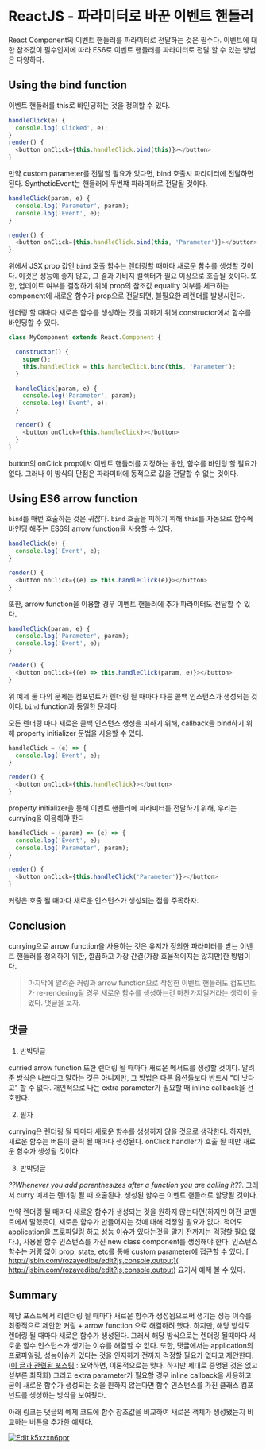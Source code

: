 # ReactJS - 파라미터로 바꾼 이벤트 핸들러

React Component의 이벤트 핸들러를 파라미터로 전달하는 것은 필수다. 이벤트에 대한 참조값이 필수인지에 따라 ES6로 이벤트 핸들러를 파라미터로 전달 할 수 있는 방법은 다양하다.

## Using the bind function

이벤트 핸들러를 this로 바인딩하는 것을 정의할 수 있다.

```javascript
handleClick(e) {
  console.log('Clicked', e);
}
render() {
  <button onClick={this.handleClick.bind(this)}></button>
}
```

만약 custom parameter를 전달할 필요가 있다면, bind 호출시 파라미터에 전달하면 된다. SyntheticEvent는 핸들러에 두번쨰 파라미터로 전달될 것이다.

```javascript
handleClick(param, e) {
  console.log('Parameter', param);
  console.log('Event', e);
}

render() {
  <button onClick={this.handleClick.bind(this, 'Parameter')}></button>
}
```

위에서 JSX prop 값인 `bind` 호출 함수는 렌더링할 때마다 새로운 함수를 생성할 것이다. 이것은 성능에 좋지 않고, 그 결과 가비지 컬렉터가 필요 이상으로 호출될 것이다. 또한, 업데이트 여부를 결정하기 위해 prop의 참조값 equality 여부를 체크하는 component에 새로운 함수가 prop으로 전달되면, 불필요한 리렌더를 발생시킨다.

렌더링 할 때마다 새로운 함수를 생성하는 것을 피하기 위해 constructor에서 함수를 바인딩할 수 있다.

```javascript
class MyComponent extends React.Component {

  constructor() {
    super();
    this.handleClick = this.handleClick.bind(this, 'Parameter');
  }

  handleClick(param, e) {
    console.log('Parameter', param);
    console.log('Event', e);
  }

  render() {
    <button onClick={this.handleClick}></button>
  }
}
```

button의 onClick prop에서 이벤트 핸들러를 지정하는 동안, 함수를 바인딩 할 필요가 없다. 그러나 이 방식의 단점은 파라미터에 동적으로 값을 전달할 수 없는 것이다.

## Using ES6 arrow function

`bind`를 매번 호출하는 것은 귀찮다. `bind` 호출을 피하기 위해 `this`를 자동으로 함수에 바인딩 해주는 ES6의 arrow function을 사용할 수 있다.

```javascript
handleClick(e) {
  console.log('Event', e);
}

render() {
  <button onClick={(e) => this.handleClick(e)}></button>
}
```

또한, arrow function을 이용할 경우 이벤트 핸들러에 추가 파라미터도 전달할 수 있다.

```javascript
handleClick(param, e) {
  console.log('Parameter', param);
  console.log('Event', e);
}

render() {
  <button onClick={(e) => this.handleClick(param, e)}></button>
}
```

위 예제 둘 다의 문제는 컴포넌트가 렌더링 될 때마다 다른 콜백 인스턴스가 생성되는 것이다. `bind` function과 동일한 문제다.

모든 렌더링 마다 새로운 콜백 인스턴스 생성을 피하기 위해, callback을 bind하기 위해 property initializer 문법을 사용할 수 있다.

```javascript
handleClick = (e) => {
  console.log('Event', e);
}

render() {
  <button onClick={this.handleClick}></button>
}
```

property initializer을 통해 이벤트 핸들러에 파라미터를 전달하기 위해, 우리는 currying을 이용해야 한다

```javascript
handleClick = (param) => (e) => {
  console.log('Event', e);
  console.log('Parameter', param);
}

render() {
  <button onClick={this.handleClick('Parameter')}></button>
}
```

커링은 호출 될 때마다 새로운 인스턴스가 생성되는 점을 주목하자.

## Conclusion

currying으로 arrow function을 사용하는 것은 유저가 정의한 파라미터를 받는 이벤트 핸들러를 정의하기 위한, 깔끔하고 가장 간결(가장 효율적이지는 않지만)한 방법이다.

> 마지막에 알려준 커링과 arrow function으로 작성한 이벤트 핸들러도 컴포넌트가 re-rendering될 경우 새로운 함수를 생성하는건 마찬가지일거라는 생각이 들었다. 댓글을 보자.

## 댓글

1. 반박댓글

curried arrow function 또한 렌더링 될 때마다 새로운 메서드를 생성할 것이다. 알려준 방식은 나쁘다고 말하는 것은 아니지만, 그 방법은 다른 옵션들보다 반드시 "더 낫다고" 할 수 없다. 개인적으로 나는 extra parameter가 필요할 때 inline callback을 선호한다.

2. 필자

currying은 렌더링 될 때마다 새로운 함수를 생성하지 않을 것으로 생각한다. 하지만, 새로운 함수는 버튼이 클릭 될 때마다 생성된다. onClick handler가 호출 될 때만 새로운 함수가 생성될 것이다.

3. 반박댓글

*??Whenever you add parenthesizes after a function you are calling it??*. 그래서 curry 예제는 렌더링 될 때 호출된다. 생성된 함수는 이벤트 핸들러로 할당될 것이다.

만약 렌더링 될 때마다 새로운 함수가 생성되는 것을 원하지 않는다면(하지만 이전 코멘트에서 말했듯이, 새로운 함수가 만들어지는 것에 대해 걱정할 필요가 없다. 적어도 application을 프로파일링 하고 성능 이슈가 있다는것을 알기 전까지는 걱정할 필요 없다.), 사용될 함수 인스턴스를 가진  new class component를 생성해야 한다. 인스턴스 함수는 커링 없이 prop, state, etc를 통해 custom parameter에 접근할 수 있다.
[ http://jsbin.com/rozayedibe/edit?js,console,output]( http://jsbin.com/rozayedibe/edit?js,console,output) 요기서 예제 볼 수 있다.

## Summary

해당 포스트에서 리렌더링 될 때마다 새로운 함수가 생성됨으로써 생기는 성능 이슈를 최종적으로 제안한 커링 + arrow function 으로 해결하려 했다. 하지만, 해당 방식도 렌더링 될 때마다 새로운 함수가 생성된다. 그래서 해당 방식으로는 렌더링 될때마다 새로운 함수 인스턴스가 생기는 이슈를 해결할 수 없다. 또한, 댓글에서는 application의 프로파일링, 성능이슈가 있다는 것을 인지하기 전까지 걱정할 필요가 없다고 제안한다. ([이 글과 관련된 포스팅](https://cdb.reacttraining.com/react-inline-functions-and-performance-bdff784f5578) : 요약하면, 이론적으로는 맞다. 하지만 제대로 증명된 것은 없고 섣부른 최적화) 그리고 extra parameter가 필요할 경우 inline callback을 사용하고 굳이 새로운 함수가 생성되는 것을 원하지 않는다면 함수 인스턴스를 가진 클래스 컴포넌트를 생성하는 방식을 보여줬다.

아래 링크는 댓글의 예제 코드에 함수 참조값을 비교하여 새로운 객체가 생성됐는지 비교하는 버튼을 추가한 예제다.

[![Edit k5xzxn6ppr](https://codesandbox.io/static/img/play-codesandbox.svg)](https://codesandbox.io/s/k5xzxn6ppr)